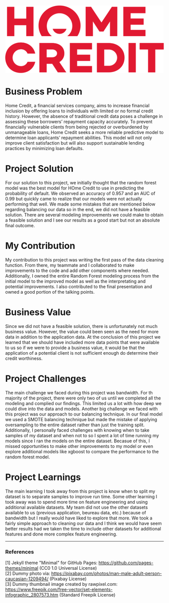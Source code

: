 
![Home Credit Default Risk Project Banner](/images/Home_Credit_logo.svg.png)


# Business Problem
Home Credit, a financial services company, aims to increase financial inclusion by offering loans to individuals with limited or no formal credit history. However, the absence of traditional credit data poses a challenge in assessing these borrowers’ repayment capacity accurately. To prevent financially vulnerable clients from being rejected or overburdened by unmanageable loans, Home Credit seeks a more reliable predictive model to determine loan applicants’ repayment abilities. This model will not only improve client satisfaction but will also support sustainable lending practices by minimizing loan defaults.

# Project Solution
For our solution to this project, we initially thought that the random forest model was the best model for HOme Credit to use in predicting the probability of default. We observed an accuracy of 0.957 and an AUC of 0.99 but quickly came to realize that our models were not actually performing that well. We made some mistakes that are mentioned below regarding balancing our data so in the end, we did not have a feasible solution. There are several modeling improvements we could make to obtain a feasible solution and I see our results as a good start but not an absolute final outcome.

# My Contribution
My contribution to this project was writing the first pass of the data cleaning function. From there, my teammate and I collaborated to make improvements to the code and add other components where needed. Additionally, I owned the entire Random Forest modeling process from the initial model to the improved model as well as the interpretating and potential improvements. I also contributed to the final presentation and owned a good portion of the talking points.

# Business Value
Since we did not have a feasible solution, there is unfortunately not much business value. However, the value could been seen as the need for more data in addition to the application data. At the conclusion of this project we learned that we should have included more data points that were available to us so if we were to provide a business value, it would be that the application of a potential client is not sufficient enough do determine their credit worthiness. 

# Project Challenges
The main challenge we faced during this project was bandwidth. For th majority of the project, there were only two of us until we completed all the modeling and complied our findings. This limited us a lot with how deep we could dive into the data and models. Another big challenge we faced with this project was our approach to our balancing technique. In our final model we used a SMOTE balancing technique but made the mistake of applying oversampling to the entire dataset rather than just the training split. Additionally, I personally faced challenges with knowing when to take samples of my dataset and when not to so I spent a lot of time running my models since I ran the models on the entire dataset. Becasue of this, I missed opportunities to make other improvements to my model or even explore additional models like xgboost to compare the performance to the random forest model.  

# Project Learnings
The main learning I took away from this project is know when to split my dataset is to separate samples to improve run time. Some other learning I took away was to spend more time on feature engineering and using additional available datasets. My team did not use the other datasets available to us (previous application, beureau data, etc.) because of bandwidth but I really would have liked to explore that more. We took a fairly simple approach to cleaning our data and I think we would have seem better results had we taken the time to include other datasets for additional features and done more complex feature engineering. 

___

### References

[1] Jekyll theme "Minimal" for GitHub Pages: https://github.com/pages-themes/minimal (CC0 1.0 Universal License)
<br>[2] Dummy photo via: https://pixabay.com/photos/man-male-adult-person-caucasian-1209494/ (Pixabay License)
<br>[3] Dummy thumbnail image created by rawpixel.com: https://www.freepik.com/free-vector/set-elements-infographic_2807573.htm (Standard Freepik License)
